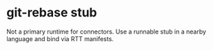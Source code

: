 # git-rebase stub
Not a primary runtime for connectors. Use a runnable stub in a nearby language and bind via RTT manifests.